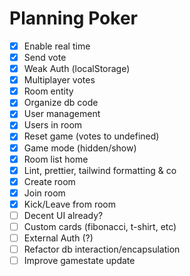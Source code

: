 # Planning Poker

- [x] Enable real time
- [x] Send vote
- [x] Weak Auth (localStorage)
- [x] Multiplayer votes
- [x] Room entity
- [x] Organize db code
- [x] User management
- [x] Users in room
- [x] Reset game (votes to undefined)
- [x] Game mode (hidden/show)
- [x] Room list home
- [x] Lint, prettier, tailwind formatting & co
- [x] Create room
- [x] Join room
- [x] Kick/Leave from room
- [ ] Decent UI already?
- [ ] Custom cards (fibonacci, t-shirt, etc)
- [ ] External Auth (?)
- [ ] Refactor db interaction/encapsulation
- [ ] Improve gamestate update
